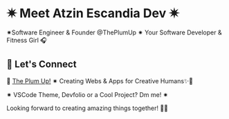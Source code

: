 # ✷ Meet Atzin Escandia Dev ✷

✷Software Engineer & Founder @ThePlumUp ✷ Your Software Developer & Fitness Girl 🎧

## 📱 Let's Connect

🍓 [The Plum Up!](https://theplumup.com) ✷ Creating Webs & Apps for Creative Humans✨🍓

✷ VSCode Theme, Devfolio or a Cool Project? Dm me! ✷

Looking forward to creating amazing things together! ✌🏻
